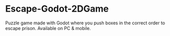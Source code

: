 # Escape-Godot-2DGame
Puzzle game made with Godot where you push boxes in the correct order to escape prison. Available on PC &amp; mobile.
